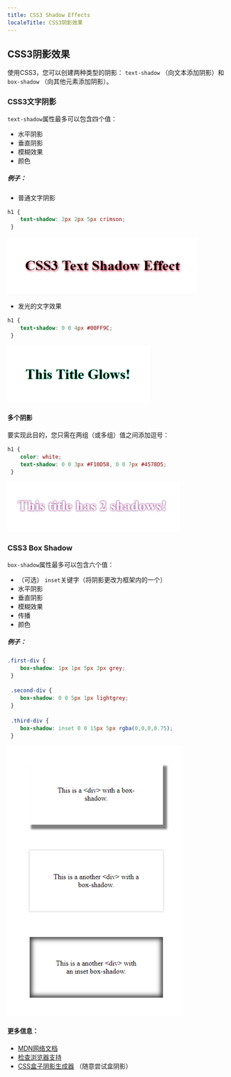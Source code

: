 ```yaml
---
title: CSS3 Shadow Effects
localeTitle: CSS3阴影效果
---
```

## CSS3阴影效果

使用CSS3，您可以创建两种类型的阴影： `text-shadow` （向文本添加阴影）和`box-shadow` （向其他元素添加阴影）。

### CSS3文字阴影

`text-shadow`属性最多可以包含四个值：

*   水平阴影
*   垂直阴影
*   模糊效果
*   颜色

##### 例子：

*   普通文字阴影

```css
h1 { 
    text-shadow: 2px 2px 5px crimson; 
 } 
```

![普通文本阴影示例](https://raw.githubusercontent.com/nawnaw7/FCC-guides-CSS3-shadows-images/master/CSS3%20Shadow%20Effects%20Images/text-shadow1.png)

*   发光的文字效果

```css
h1 { 
    text-shadow: 0 0 4px #00FF9C; 
 } 
```

![发光文字示例](https://raw.githubusercontent.com/nawnaw7/FCC-guides-CSS3-shadows-images/master/CSS3%20Shadow%20Effects%20Images/text-shadow2.png)

#### 多个阴影

要实现此目的，您只需在两组（或多组）值之间添加逗号：

```css
h1 { 
    color: white; 
    text-shadow: 0 0 3px #F10D58, 0 0 7px #4578D5; 
 } 
```

![多个阴影examaple与白色文本](https://raw.githubusercontent.com/nawnaw7/FCC-guides-CSS3-shadows-images/master/CSS3%20Shadow%20Effects%20Images/text-shadow3.png)

### CSS3 Box Shadow

`box-shadow`属性最多可以包含六个值：

*   （可选） `inset`关键字（将阴影更改为框架内的一个）
*   水平阴影
*   垂直阴影
*   模糊效果
*   传播
*   颜色

##### 例子：

```css
.first-div { 
    box-shadow: 1px 1px 5px 3px grey; 
 } 
 
 .second-div { 
    box-shadow: 0 0 5px 1px lightgrey; 
 } 
 
 .third-div { 
    box-shadow: inset 0 0 15px 5px rgba(0,0,0,0.75); 
 } 
```

![箱影实例](https://raw.githubusercontent.com/nawnaw7/FCC-guides-CSS3-shadows-images/master/CSS3%20Shadow%20Effects%20Images/box-shadows.png)

#### 更多信息：

*   [MDN网络文档](https://developer.mozilla.org/en-US/docs/Web/CSS/box-shadow?v=b)
*   [检查浏览器支持](https://caniuse.com/#search=box-shadow)
*   [CSS盒子阴影生成器](https://www.cssmatic.com/box-shadow) （随意尝试盒阴影）